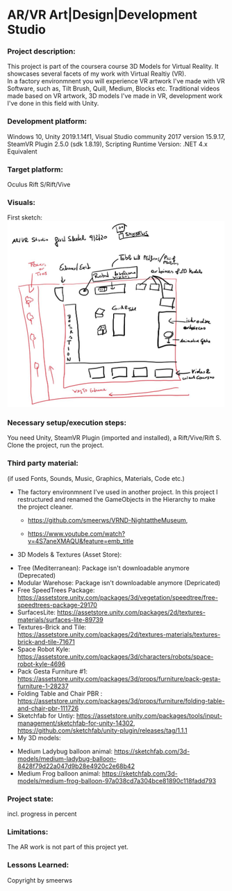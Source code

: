 # AR/VR Art|Design|Development Studio

### Project description: 
This project is part of the coursera course 3D Models for Virtual Reality.
It showcases several facets of my work with Virtual Realtiy (VR).  
In a factory environmnent you will experience VR artwork I've made with VR Software, such as, Tilt Brush, Quill, Medium, 
Blocks etc. Traditional videos made based on VR artwork, 3D models I've made in VR, 
development work I've done in this field with Unity.   

### Development platform: 
Windows 10, Unity 2019.1.14f1, 
Visual Studio community 2017 version 15.9.17, SteamVR Plugin 2.5.0 (sdk 1.8.19), 
Scripting Runtime Version: .NET 4.x Equivalent

### Target platform: 
Oculus Rift S/Rift/Vive

### Visuals: 
First sketch:
<img width="500" alt="first simple sketch ar-vr studio" src="./Screenshots/arvrstudio-smeerws-090220-sketch.jpg">

### Necessary setup/execution steps: 
You need Unity, SteamVR Plugin (imported and installed), a Rift/Vive/Rift S. Clone the project, run the project.

### Third party material: 
(if used Fonts, Sounds, Music, Graphics, Materials, Code etc.)
* The factory environmnent I've used in another project. 
In this project I restructured and renamed the GameObjects in the Hierarchy to make the project cleaner. 

  - https://github.com/smeerws/VRND-NightattheMuseum, 

  - https://www.youtube.com/watch?v=4S7aneXMAQU&feature=emb_title
  
* 3D Models & Textures (Asset Store): 
- Tree (Mediterranean): Package isn't downloadable anymore (Deprecated)
- Modular Warehose: Package isn't downloadable anymore (Depricated)
- Free SpeedTrees Package: https://assetstore.unity.com/packages/3d/vegetation/speedtree/free-speedtrees-package-29170
- SurfacesLite: https://assetstore.unity.com/packages/2d/textures-materials/surfaces-lite-89739
- Textures-Brick and Tile: https://assetstore.unity.com/packages/2d/textures-materials/textures-brick-and-tile-71671
- Space Robot Kyle: https://assetstore.unity.com/packages/3d/characters/robots/space-robot-kyle-4696
- Pack Gesta Furniture #1: https://assetstore.unity.com/packages/3d/props/furniture/pack-gesta-furniture-1-28237
- Folding Table and Chair PBR : https://assetstore.unity.com/packages/3d/props/furniture/folding-table-and-chair-pbr-111726
- Sketchfab for Untiy: https://assetstore.unity.com/packages/tools/input-management/sketchfab-for-unity-14302, 
   https://github.com/sketchfab/unity-plugin/releases/tag/1.1.1
- My 3D models: 
+ Medium Ladybug balloon animal: https://sketchfab.com/3d-models/medium-ladybug-balloon-8428f79d22a047d9b28e4920c2e68b42
+ Medium Frog balloon animal: https://sketchfab.com/3d-models/medium-frog-balloon-97a038cd7a304bce81890c118fadd793
### Project state: 
incl. progress in percent

### Limitations:
The AR work is not part of this project yet. 

### Lessons Learned: 

Copyright by smeerws
